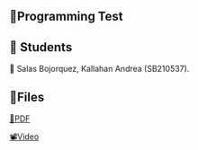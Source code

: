 ## 🧪️Programming Test 
## 🏫 Students 
👧 Salas Bojorquez, Kallahan Andrea (SB210537).

## 📎Files
[📃PDF](https://drive.google.com/drive/folders/1ymJz5iJszYAYrOG4nWs1vSLEwJ1bf-Kj?usp=sharing) 

[📽Video](https://youtu.be/e8mNzjz2xiU)
